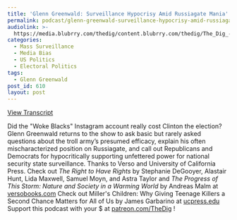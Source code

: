 ```yaml
---
title: 'Glenn Greenwald: Surveillance Hypocrisy Amid Russiagate Mania'
permalink: podcast/glenn-greenwald-surveillance-hypocrisy-amid-russiagate-mania/
audiolink: >-
  https://media.blubrry.com/thedig/content.blubrry.com/thedig/The_Dig_-_EP_90_-_Greenwald.mp3
categories:
  - Mass Surveillance
  - Media Bias
  - US Politics
  - Electoral Politics
tags:
  - Glenn Greenwald
post_id: 610
layout: post
---
```


[View Transcript](https://www.jacobinmag.com/2018/04/russiagate-surveillance-politics-russian-trolls-greenwald)

Did the "Woke Blacks" Instagram account really cost Clinton the election? Glenn Greenwald returns to the show to ask basic but rarely asked questions about the troll army’s presumed efficacy, explain his often mischaracterized position on Russiagate, and call out Republicans and Democrats for hypocritically supporting unfettered power for national security state surveillance. Thanks to Verso and University of California Press. Check out *The Right to Have Rights* by Stephanie DeGooyer, Alastair Hunt, Lida Maxwell, Samuel Moyn, and Astra Taylor and *The Progress of This Storm: Nature and Society in a Warming World* by Andreas Malm at [versobooks.com](versobooks.com) Check out Miller's Children: Why Giving Teenage Killers a Second Chance Matters for All of Us by James Garbarino at [ucpress.edu](ucpress.edu) Support this podcast with your $ at [patreon.com/TheDig](http://www.patreon.com/TheDig) !

 
